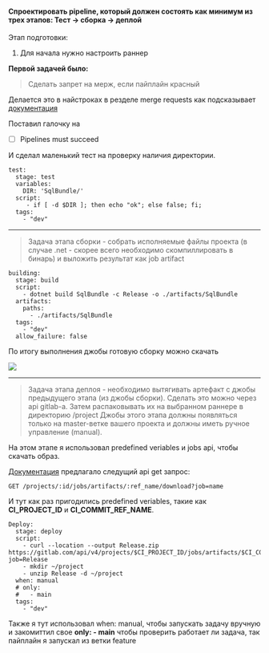 #### **Спроектировать pipeline, который должен состоять как минимум из трех этапов: Тест -> сборка -> деплой**

Этап подготовки:

1. Для начала нужно настроить раннер


**Первой задачей было:**

> Сделать запрет на мерж, если пайплайн красный

Делается это в найстроках в резделе merge requests как подсказывает [документация](https://docs.gitlab.com/ee/user/project/merge_requests/merge_when_pipeline_succeeds.html)

Поставил галочку на 

- [ ] Pipelines must succeed

И сделал маленький тест на проверку наличия директории.

```
test:
  stage: test
  variables:
    DIR: 'SqlBundle/'
  script:
     - if [ -d $DIR ]; then echo "ok"; else false; fi;
  tags:
    - "dev"
```

---

> Задача этапа сборки - собрать исполняемые файлы проекта (в случае .net - скорее всего необходимо скомпиллировать в бинарь) и выложить результат как job artifact

```
building:   
  stage: build   
  script:
    - dotnet build SqlBundle -c Release -o ./artifacts/SqlBundle
  artifacts:
    paths:
      - ./artifacts/SqlBundle  
  tags:
    - "dev"
  allow_failure: false
```

По итогу выполнения джобы готовую сборку можно скачать 

![](https://i.imgur.com/6eFCYLN.jpg)



---

> Задача этапа деплоя - необходимо вытягивать артефакт с джобы предыдущего этапа (из джобы сборки).
> Сделать это можно через api gitlab-а.
> Затем распаковывать их на выбранном раннере в директорию /project
> Джобы этого этапа должны появляться только на master-ветке вашего проекта и должны иметь ручное управление (manual).

На этом этапе я использовал predefined veriables и jobs api, чтобы скачать образ.

[Документация](https://docs.gitlab.com/ee/api/job_artifacts.html) предлагало следущий api get запрос:

```GET /projects/:id/jobs/artifacts/:ref_name/download?job=name```

И тут как раз пригодились predefined veriables, такие как __CI_PROJECT_ID__ и __CI_COMMIT_REF_NAME__.

```
Deploy:
  stage: deploy
  script:
    - curl --location --output Release.zip https://gitlab.com/api/v4/projects/$CI_PROJECT_ID/jobs/artifacts/$CI_COMMIT_REF_NAME/download?job=Release
    - mkdir ~/project
    - unzip Release -d ~/project
  when: manual
  # only: 
  #   - main
  tags:
    - "dev"
```

Также я тут использовал when: manual, чтобы запускать задачу вручную и закомиттил свое  __only: - main__ чтобы проверить работает ли задача, так пайплайн я запускал из ветки feature